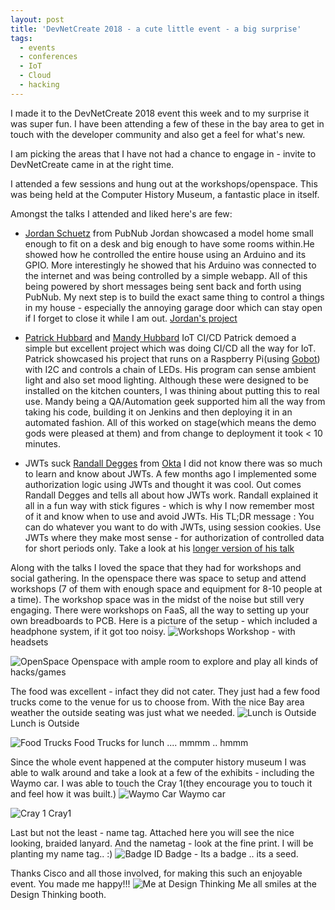 ```yaml
---
layout: post
title: 'DevNetCreate 2018 - a cute little event - a big surprise'
tags:
  - events
  - conferences
  - IoT
  - Cloud
  - hacking
---
```


I made it to the DevNetCreate 2018 event this week and to my surprise it was super fun. I have been attending a few
of these in the bay area to get in touch with the developer community and also get a feel for what's new.

I am picking the areas that I have not had a chance to engage in - invite to DevNetCreate came in at the right time.

I attended a few sessions and hung out at the workshops/openspace. This was being held at the Computer History Museum, a fantastic place in itself.

Amongst the talks I attended and liked here's are few:

* [Jordan Schuetz](https://twitter.com/ninjapigstudios) from PubNub
Jordan showcased a model home small enough to fit on a desk and big enough to have some rooms within.He showed how he controlled the entire house using an Arduino and its GPIO. More interestingly he showed that his Arduino was connected to the internet and was being controlled by a simple webapp. All of this being powered by short messages being sent back and forth using PubNub. My next step is to build the exact same thing to control a things in my house - especially the annoying garage door which can stay open if I forget to close it while I am out.
[Jordan's project](http://pubnub.github.io/pubnub-iot-house/)


* [Patrick Hubbard](https://twitter.com/FerventGeek) and [Mandy Hubbard](https://twitter.com/DevMandy) IoT CI/CD
Patrick demoed a simple but excellent project which was doing CI/CD all the way for IoT. Patrick showcased his project that runs on a Raspberry Pi(using [Gobot](https://gobot.io/)) with I2C and controls a chain of LEDs. His program can sense ambient light and also set mood lighting. Although these were designed to be installed on the kitchen counters, I was thining about putting this to real use. Mandy being a QA/Automation geek supported him all the way from taking his code, building it on Jenkins and then deploying it in an automated fashion. All of this worked on stage(which means the demo gods were pleased at them) and from change to deployment it took < 10 minutes.

* JWTs suck [Randall Degges](https://twitter.com/rdegges) from [Okta](https://www.okta.com/)
I did not know there was so much to learn and know about JWTs. A few months ago I implemented some authorization logic using JWTs and thought it was cool. Out comes Randall Degges and tells all about how JWTs work. Randall explained it all in a fun way with stick figures - which is why I now remember most of it and know when to use and avoid JWTs. His TL;DR message : You can do whatever you want to do with JWTs, using session cookies. Use JWTs where they make most sense - for authorization of controlled data for short periods only. Take a look at his [longer version of his talk](https://www.youtube.com/watch?v=GrLtOjCTB1s)

Along with the talks I loved the space that they had for workshops and social gathering. In the openspace there was space to setup and attend workshops (7 of them with enough space and equipment for 8-10 people at a time). The workshop space was in the midst of the noise but still very engaging. There were workshops on FaaS, all the way to setting up your own breadboards to PCB.
Here is a picture of the setup - which included a headphone system, if it got too noisy.
<img src="{{ root_url }}/images/cisco_devnetcreate_2018/workshop.png" alt="Workshops"/>
Workshop - with headsets

<img src="{{ root_url }}/images/cisco_devnetcreate_2018/openspace.png" alt="OpenSpace"/>
Openspace with ample room to explore and play all kinds of hacks/games


The food was excellent - infact they did not cater. They just had a few food trucks come to the venue for us to choose from. With the nice Bay area weather the outside seating was just what we needed.
<img src="{{ root_url }}/images/cisco_devnetcreate_2018/bayarea_outside.png" alt="Lunch is Outside"/>
Lunch is Outside

<img src="{{ root_url }}/images/cisco_devnetcreate_2018/food_trucks.png" alt="Food Trucks"/>
Food Trucks for lunch .... mmmm .. hmmm


Since the whole event happened at the computer history museum I was able to walk around and take a look at a few of the exhibits - including the Waymo car. I was able to touch the Cray 1(they encourage you to touch it and feel how it was built.)
<img src="{{ root_url }}/images/cisco_devnetcreate_2018/waymo_car.png" alt="Waymo Car"/>
Waymo car


<img src="{{ root_url }}/images/cisco_devnetcreate_2018/cray1.png" alt="Cray 1"/>
Cray1

Last but not the least - name tag. Attached here you will see the nice looking, braided lanyard. And the nametag - look at the fine print. I will be planting my name tag.. :)
<img src="{{ root_url }}/images/cisco_devnetcreate_2018/badge.png" alt="Badge"/>
ID Badge - Its a badge .. its a seed.

Thanks Cisco and all those involved, for making this such an enjoyable event. You made me happy!!!
<img src="{{ root_url }}/images/cisco_devnetcreate_2018/me_design_thinking.png" alt="Me at Design Thinking"/>
Me all smiles at the Design Thinking booth.
